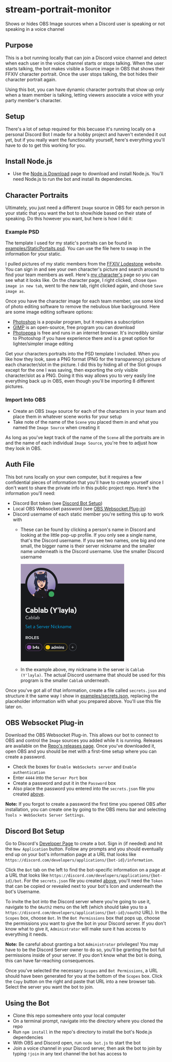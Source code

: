 # stream-portrait-monitor

Shows or hides OBS Image sources when a Discord user is speaking or not speaking in a voice channel

## Purpose

This is a bot running locally that can join a Discord voice channel and detect when each user in the voice channel starts or stops talking. When the user starts talking, the bot makes visible a Source image in OBS that shows their FFXIV character portrait. Once the user stops talking, the bot hides their character portrait again.

Using this bot, you can have dynamic character portraits that show up only when a team member is talking, letting viewers associate a voice with your party member's character.

## Setup

There's a lot of setup required for this becuase it's running locally on a personal Discord Bot I made for a hobby project and haven't extended it out yet, but if you really want the functionality yourself, here's everything you'll have to do to get this working for you.

## Install Node.js

- Use the [Node.js Download](https://nodejs.org/en/download/) page to download and install Node.js. You'll need Node.js to run the bot and install its dependencies.

## Character Portraits 

Ultimately, you just need a different `Image` source in OBS for each person in your static that you want the bot to show/hide based on their state of speaking. Do this however you want, but here is how I did it:

### Example PSD

The template I used for my static's portraits can be found in [examples/StaticPortaits.psd](./examples/StaticPortraits.psd). You can use the file here to swap in the information for your static.

I pulled pictures of my static members from the [FFXIV Lodestone](https://na.finalfantasyxiv.com/lodestone/) website. You can sign in and see your own character's picture and search around to find your team members as well. Here's [my character's](https://na.finalfantasyxiv.com/lodestone/character/19913698/) page so you can see what it looks like. On the character page, I right clicked, chose `Open image in new tab`, went to the new tab, right clicked again, and chose `Save image as`.

Once you have the character image for each team member, use some kind of photo editing software to remove the nebulous blue background. Here are some image editing software options:

- [Photoshop](https://www.adobe.com/products/photoshop.html) is a popular program, but it requires a subscription
- [GIMP](https://www.gimp.org/) is an open-source, free program you can download
- [Photoepea](https://www.photopea.com/) is free and runs in an internet browser. It's incredibly similar to Photoshop if you have experience there and is a great option for lighter/simpler image editing

Get your characters portraits into the PSD template I included. When you like how they look, save a PNG format (PNG for the transparency) picture of each character/slot in the picture. I did this by hiding all of the Slot groups except for the one I was saving, then exporting the only visible character/slot as a PNG. Doing it this way allows you to very easily line everything back up in OBS, even though you'll be importing 8 different pictures.

### Import Into OBS

- Create an OBS `Image` source for each of the characters in your team and place them in whatever scene works for your setup
- Take note of the name of the `Scene` you placed them in and what you named the `Image Source` when creating it

As long as you've kept track of the name of the `Scene` all the portraits are in and the name of each individual `Image Source`, you're free to adjust how they look in OBS.

## Auth File

This bot runs locally on your own computer, but it requires a few confidential pieces of information that you'll have to create yourself since I don't want to share the private info in this public project repo. Here's the information you'll need:

- Discord Bot token (see [Discord Bot Setup](#discord-bot-setup))
- Local OBS Websocket password (see [OBS Websocket Plug-in](#obs-websocket-plug-in))
- Discord username of each static member you're setting this up to work with
  - These can be found by clicking a person's name in Discord and looking at the little pop-up profile. If you only see a single name, that's the Discord username. If you see two names, one big and one small, the bigger name is their server nickname and the smaller name underneath is the Discord username. Use the smaller Discord username

    ![](examples/discord-profile-popup.png)

  - In the example above, my nickname in the server is `Cablab (Y'layla)`. The actual Discord username that should be used for this program is the smaller `Cablab` underneath.

Once you've got all of that information, create a file called `secrets.json` and structure it the same way I show in [examples/secrets.json](examples/secrets.json), replacing the placeholder information with what you prepared above. You'll use this file later on.

## OBS Websocket Plug-in

Download the OBS Websocket Plug-in. This allows our bot to connect to OBS and control the `Image` sources you added while it is running. Releases are available on the [Repo's releases page](https://github.com/Palakis/obs-websocket/releases). Once you've downloaded it, open OBS and you should be met with a first-time setup where you can create a password.

- Check the boxes for `Enable WebSockets server` and `Enable authentication`
- Enter `4444` into the `Server Port` box
- Create a password and put it in the `Password` box
- Also place the password you entered into the `secrets.json` file you created [above](#auth-file).

**Note:** If you forgot to create a password the first time you opened OBS after installation, you can create one by going to the OBS menu bar and selecting `Tools > WebSockets Server Settings`.

## Discord Bot Setup

Go to Discord's [Developer Page](https://discord.com/developers/applications/) to create a bot. Sign in (if needed) and hit the `New Application` button. Follow any prompts and you should eventually end up on your bot's information page at a URL that looks like `https://discord.com/developers/applications/{bot-id}/information`.

Click the `Bot` tab on the left to find the bot-specific information on a page at a URL that looks like `https://discord.com/developers/applications/{bot-id}/bot`. For the `secrets.json` file you created [above](#auth-file), you'll need the `Token` that can be copied or revealed next to your bot's Icon and underneath the bot's Username.

To invite the bot into the Discord server where you're going to use it, navigate to the `OAuth2` menu on the left (which should take you to a `https://discord.com/developers/applications/{bot-id}/oauth2` URL). In the `Scopes` box, choose `Bot`. In the `Bot Permissions` box that pops up, choose the permissions you want to give the bot in your Discord server. If you don't know what to give it, `Administrator` will make sure it has access to everything it needs.

**Note:** Be careful about granting a bot `Administrator` privileges! You may have to be the Discord Server owner to do so, you'll be granting the bot full permissions inside of your server. If you don't know what the bot is doing, this can have far-reaching consequences.

Once you've selected the necessary `Scopes` and `Bot Permissions`, a URL should have been generated for you at the bottom of the `Scopes` box. Click the `Copy` button on the right and paste that URL into a new browser tab. Select the server you want the bot to join.

## Using the Bot

- Clone this repo somewhere onto your local computer
- On a terminal prompt, navigate into the directory where you cloned the repo
- Run `npm install` in the repo's directory to install the bot's Node.js dependencies
- With OBS and Discord open, run `node bot.js` to start the bot
- Join a voice channel in your Discord server, then ask the bot to join by typing `!join` in any text channel the bot has access to
